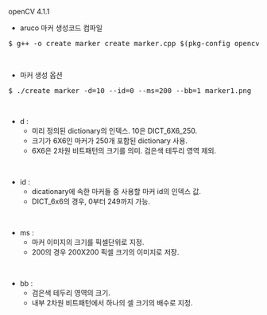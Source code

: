 openCV 4.1.1  
  
- aruco 마커 생성코드 컴파일
<pre>
$ g++ -o create_marker create_marker.cpp $(pkg-config opencv4 --cflags --libs)
</pre>
<br>

- 마커 생성 옵션
<pre>
$ ./create_marker -d=10 --id=0 --ms=200 --bb=1 marker1.png
</pre>
<br>

- d :
  - 미리 정의된 dictionary의 인덱스. 10은 DICT_6X6_250.
  - 크기가 6X6인 마커가 250개 포함된 dictionary 사용.
  - 6X6은 2차원 비트패턴의 크기를 의미. 검은색 테두리 영역 제외.
<br>

- id :  
  - dicationary에 속한 마커들 중 사용할 마커 id의 인덱스 값.
  - DICT_6x6의 경우, 0부터 249까지 가능.  
<br>  

- ms :  
  - 마커 이미지의 크기를 픽셀단위로 지정.
  - 200의 경우 200X200 픽셀 크기의 이미지로 저장.  
<br> 

- bb :  
  - 검은색 테두리 영역의 크기.  
  - 내부 2차원 비트패턴에서 하나의 셀 크기의 배수로 지정.
